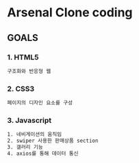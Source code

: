# Arsenal Clone coding

## GOALS
### 1. HTML5
```bash
구조화와 반응형 웹
```
### 2. CSS3
```bash
페이지의 디자인 요소를 구성
```
### 3. Javascript
```bash
1. 네비게이션의 움직임
2. swiper 사용한 판매상품 section
3. 갤러리 기능
4. axios를 통해 데이터 통신
```
